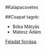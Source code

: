 #Kalapacsvetes

##Csapat tagok:
- Bóka Mátyás
- Matesz Ádám

[Feladat forrása](https://dload-oktatas.educatio.hu/erettsegi/feladatok_2021tavasz_emelt/e_infoism_21maj_fl.pdf).

